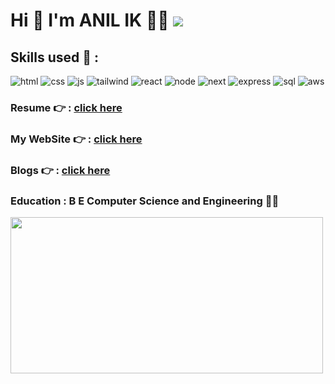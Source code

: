 
 #   Hi  👋 I'm ANIL IK  :technologist:         ![](https://komarev.com/ghpvc/?username=anilikarikatti&color=green)  
<div style={display:"flex" , height:"100px"} >
   
   
<div > 
   

## Skills used :dizzy: : 
![html](https://github.com/anilikarikatti/anilikarikatti/assets/48754895/58469646-a2d4-49e4-a790-5cfbbcef2a10)
![css](https://github.com/anilikarikatti/anilikarikatti/assets/48754895/39c40f10-af00-40fd-9053-4292e1fbedbd)
![js](https://github.com/anilikarikatti/anilikarikatti/assets/48754895/3792ef50-b5a7-48bb-b60c-9d4f2c9ac4bf)
![tailwind](https://github.com/anilikarikatti/anilikarikatti/assets/48754895/3d249f9f-af37-40b4-a91d-171bf460aafa)
![react](https://github.com/anilikarikatti/anilikarikatti/assets/48754895/9cbfcd52-6174-433d-ae33-6918a8d99613)
![node](https://github.com/anilikarikatti/anilikarikatti/assets/48754895/b0bcae95-4973-44a4-ab42-7b41762364a5)
![next](https://github.com/anilikarikatti/anilikarikatti/assets/48754895/db6b2814-aa4d-4012-9309-5a524f389d4f)
![express](https://github.com/anilikarikatti/anilikarikatti/assets/48754895/c132bb1c-6811-4688-b2cd-6ecf40bbb846)
![sql](https://github.com/anilikarikatti/anilikarikatti/assets/48754895/6ff04db9-d253-4955-95ad-326dbe1de875)
![aws](https://github.com/anilikarikatti/anilikarikatti/assets/48754895/753d0f0d-1a3f-4584-ab13-19a4fb4ae00c)









 

### Resume :point_right: : [click here]( https://anilikarikatti.github.io/resume/)
 
 ### My WebSite :point_right: : [click here ](https://ak-anilikarikatti.vercel.app/) 

  ### Blogs :point_right: : [click here ](https://medium.com/@anilkarikatti333) 

### Education : B E  Computer Science and Engineering  :student: 
 
   </div>
 <img src= "https://github.com/anilikarikatti/anilikarikatti/assets/48754895/e6b773e4-f447-4103-806a-51a3c7658bd9" height=250 width=500 style={border-radius:"150px"}>
<!-- ![ben-kolde-bs2Ba7t69mM-unsplash](https://github.com/anilikarikatti/anilikarikatti/assets/48754895/5222a546-c81f-48e8-9343-5c32b799fc12) -->



